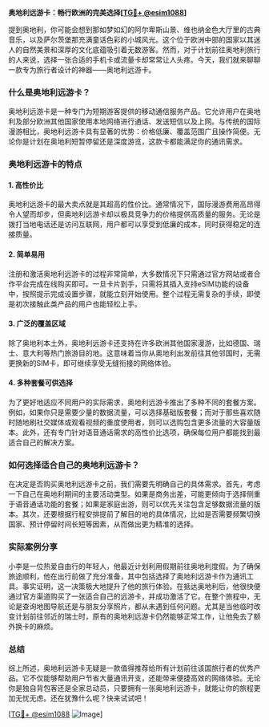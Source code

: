 **奥地利远游卡：畅行欧洲的完美选择[[TG💪+ @esim1088](https://t.me/s/esim1088)]**

提到奥地利，你可能会想到那如梦如幻的阿尔卑斯山景、维也纳金色大厅里的古典音乐，以及萨尔茨堡那充满童话色彩的小城风光。这个位于欧洲中部的国家以其迷人的自然美景和深厚的文化底蕴吸引着无数游客。然而，对于计划前往奥地利旅行的人来说，选择一张合适的手机卡或流量卡却常常让人头疼。今天，我们就来聊聊一款专为旅行者设计的神器——奥地利远游卡。

### 什么是奥地利远游卡？

奥地利远游卡是一种专门为短期游客提供的移动通信服务产品。它允许用户在奥地利及部分欧洲其他国家使用本地网络进行通话、发送短信以及上网。与传统的国际漫游相比，奥地利远游卡具有显著的优势：价格低廉、覆盖范围广且操作简便。无论你是计划在奥地利短暂停留还是深度游览，这款卡都能满足你的通讯需求。

### 奥地利远游卡的特点

#### 1. 高性价比
奥地利远游卡的最大卖点就是其超高的性价比。通常情况下，国际漫游费用高昂得令人望而却步，但奥地利远游卡却以极具竞争力的价格提供高质量的服务。无论是拨打当地电话还是访问互联网，用户都可以享受到低廉的成本，同时获得稳定的连接质量。

#### 2. 简单易用
注册和激活奥地利远游卡的过程非常简单，大多数情况下只需通过官方网站或者合作平台完成在线购买即可。一旦卡片到手，只需将其插入支持eSIM功能的设备中，按照提示完成设置步骤，就能立刻开始使用。整个过程无需复杂的手续，即使是初次接触此类产品的用户也能轻松上手。

#### 3. 广泛的覆盖区域
除了奥地利本土外，奥地利远游卡还支持在许多欧洲其他国家漫游，比如德国、瑞士、意大利等热门旅游目的地。这意味着当你从奥地利出发前往其他邻国时，无需更换新的SIM卡，即可继续享受无缝衔接的网络体验。

#### 4. 多种套餐可供选择
为了更好地适应不同用户的实际需求，奥地利远游卡推出了多种不同的套餐方案。例如，如果你只是需要少量的数据流量，可以选择基础版套餐；而对于那些喜欢随时随地刷社交媒体或观看视频的重度使用者，则可以选购包含更多流量的大容量版本。此外，还有专门针对语音通话需求的高性价比选项，确保每位用户都能找到最适合自己的解决方案。

### 如何选择适合自己的奥地利远游卡？

在决定是否购买奥地利远游卡之前，我们需要先明确自己的具体需求。首先，考虑一下自己在奥地利期间的主要活动类型。如果是商务出差，可能更倾向于选择侧重于语音通话功能的套餐；如果是家庭出游，则可以优先关注包含足够数据流量的版本。其次，还要根据行程安排提前了解目的地的具体情况，比如是否需要频繁切换国家、预计停留时间长短等因素，从而做出更为精准的选择。

### 实际案例分享

小李是一位热爱自由行的年轻人，他最近计划利用假期前往奥地利度假。为了确保旅途顺利，他在出行前做了充分准备，其中包括选择了奥地利远游卡作为通讯工具。事实证明，这一决策极大地提升了他的旅行体验。在抵达奥地利后，他很快便通过官方渠道购买了一张适合自己的远游卡，并成功激活了它。在整个旅程中，无论是查询地图导航还是与朋友分享照片，都从未遇到任何问题。尤其是当他临时改变计划前往邻近的瑞士时，原有的奥地利远游卡仍然能够正常工作，让他免去了额外换卡的麻烦。

### 总结

综上所述，奥地利远游卡无疑是一款值得推荐给所有计划前往该国旅行者的优秀产品。它不仅能够帮助用户节省大量通讯开支，还能带来便捷高效的网络体验。无论你是独自背包客还是全家总动员，只要拥有一张奥地利远游卡，就能让你的旅程更加无忧无虑。还在犹豫什么呢？快来试试吧！

[[TG💪+ @esim1088](https://t.me/s/esim1088) ![Image](https://i.postimg.cc/4NQfJmqS/Snipaste-2025-05-13-00-14-12.png)]